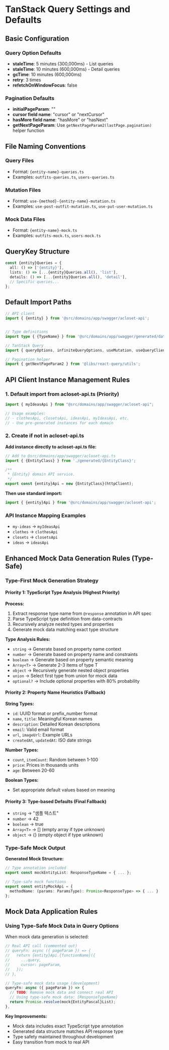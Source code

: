 # TanStack Query Settings and Defaults

<!-- Powered by BMAD™ Core -->

## Basic Configuration

### Query Option Defaults

- **staleTime**: 5 minutes (300,000ms) - List queries
- **staleTime**: 10 minutes (600,000ms) - Detail queries
- **gcTime**: 10 minutes (600,000ms)
- **retry**: 3 times
- **refetchOnWindowFocus**: false

### Pagination Defaults

- **initialPageParam**: ""
- **cursor field name**: "cursor" or "nextCursor"
- **hasMore field name**: "hasMore" or "hasNext"
- **getNextPageParam**: Use `getNextPageParam2(lastPage.pagination)` helper function

## File Naming Conventions

### Query Files

- Format: `{entity-name}-queries.ts`
- Examples: `outfits-queries.ts`, `users-queries.ts`

### Mutation Files

- Format: `use-{method}-{entity-name}-mutation.ts`
- Examples: `use-post-outfit-mutation.ts`, `use-put-user-mutation.ts`

### Mock Data Files

- Format: `{entity-name}-mock.ts`
- Examples: `outfits-mock.ts`, `users-mock.ts`

## QueryKey Structure

```typescript
const {entity}Queries = {
  all: () => ['{entity}'],
  lists: () => [...{entity}Queries.all(), 'list'],
  details: () => [...{entity}Queries.all(), 'detail'],
  // Specific queries...
};
```

## Default Import Paths

```typescript
// API client
import { {entity} } from '@src/domains/app/swagger/acloset-api';


// Type definitions
import type { {TypeName} } from '@src/domains/app/swagger/generated/data-contracts';

// TanStack Query
import { queryOptions, infiniteQueryOptions, useMutation, useQueryClient } from '@tanstack/react-query';

// Pagination helper
import { getNextPageParam2 } from '@libs/react-query/utils';
```

## API Client Instance Management Rules

### 1. Default import from acloset-api.ts (Priority)

```typescript
import { myIdeasApi } from "@src/domains/app/swagger/acloset-api";

// Usage examples:
// - clothesApi, closetsApi, ideasApi, myIdeasApi, etc.
// - Use pre-generated instances for each domain
```

### 2. Create if not in acloset-api.ts

**Add instance directly to acloset-api.ts file:**

```typescript
// Add to @src/domains/app/swagger/acloset-api.ts
import { {EntityClass} } from './generated/{EntityClass}';

/**
 * {Entity} domain API service.
 */
export const {entity}Api = new {EntityClass}(httpClient);
```

**Then use standard import:**

```typescript
import { {entity}Api } from '@src/domains/app/swagger/acloset-api';
```

### API Instance Mapping Examples

- `my-ideas` → `myIdeasApi`
- `clothes` → `clothesApi`
- `closets` → `closetsApi`
- `ideas` → `ideasApi`

## Enhanced Mock Data Generation Rules (Type-Safe)

### Type-First Mock Generation Strategy

#### Priority 1: TypeScript Type Analysis (Highest Priority)

**Process:**

1. Extract response type name from `@response` annotation in API spec
2. Parse TypeScript type definition from data-contracts
3. Recursively analyze nested types and properties
4. Generate mock data matching exact type structure

**Type Analysis Rules:**

- `string` → Generate based on property name context
- `number` → Generate based on property name and constraints
- `boolean` → Generate based on property semantic meaning
- `Array<T>` → Generate 2-3 items of type T
- `object` → Recursively generate nested object properties
- `union` → Select first type from union for mock data
- `optional?` → Include optional properties with 80% probability

#### Priority 2: Property Name Heuristics (Fallback)

**String Types:**

- `id`: UUID format or prefix_number format
- `name`, `title`: Meaningful Korean names
- `description`: Detailed Korean descriptions
- `email`: Valid email format
- `url`, `imageUrl`: Example URLs
- `createdAt`, `updatedAt`: ISO date strings

**Number Types:**

- `count`, `itemCount`: Random between 1-100
- `price`: Prices in thousands units
- `age`: Between 20-60

**Boolean Types:**

- Set appropriate default values based on meaning

#### Priority 3: Type-based Defaults (Final Fallback)

- `string` → "샘플 텍스트"
- `number` → 42
- `boolean` → true
- `Array<T>` → [] (empty array if type unknown)
- `object` → {} (empty object if type unknown)

### Type-Safe Mock Output

**Generated Mock Structure:**

```typescript
// Type annotation included
export const mockEntityList: ResponseTypeName = { ... };

// Type-safe mock functions
export const entityMockApi = {
  methodName: (params: ParamsType): Promise<ResponseType> => { ... }
};
```

## Mock Data Application Rules

### Using Type-Safe Mock Data in Query Options

When mock data generation is selected:

```typescript
// Real API call (commented out)
// queryFn: async ({ pageParam }) => {
//   return {entity}Api.{functionName}({
//     ...query,
//     cursor: pageParam,
//   });
// },

// Type-safe mock data usage (development)
queryFn: async ({ pageParam }) => {
  // TODO: Remove mock data and connect real API
  // Using type-safe mock data: {ResponseTypeName}
  return Promise.resolve(mock{EntityPascal}List);
},
```

**Key Improvements:**

- Mock data includes exact TypeScript type annotation
- Generated data structure matches API response type
- Type safety maintained throughout development
- Easy transition from mock to real API
